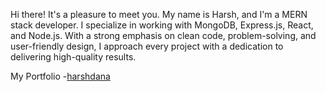 Hi there! It's a pleasure to meet you. My name is Harsh, and I'm a MERN stack developer. I specialize in working with MongoDB, Express.js, React, and Node.js. With a strong emphasis on clean code, problem-solving, and user-friendly design, I approach every project with a dedication to delivering high-quality results.

My Portfolio -[harshdana]( harshdana.vercel.app )




<!---
harshyadavone/harshyadavone is a ✨ special ✨ repository because its `README.md` (this file) appears on your GitHub profile.
You can click the Preview link to take a look at your changes.
--->
